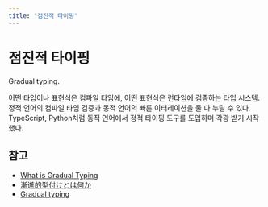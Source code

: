 ```yaml
---
title: "점진적 타이핑"
---
```

# 점진적 타이핑

Gradual typing.

어떤 타입이나 표현식은 컴파일 타임에, 어떤 표현식은 런타임에 검증하는 타입 시스템.
정적 언어의 컴파일 타임 검증과 동적 언어의 빠른 이터레이션을 둘 다 누릴 수 있다.
TypeScript, Python처럼 동적 언어에서 정적 타이핑 도구를 도입하며 각광 받기 시작했다.

## 참고

- [What is Gradual Typing](https://wphomes.soic.indiana.edu/jsiek/what-is-gradual-typing/)
- [漸進的型付けとは何か](https://qiita.com/t2y/items/0a604384e18db0944398)
- [Gradual typing](https://en.m.wikipedia.org/wiki/Gradual_typing)